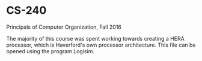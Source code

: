 # CS-240
Principals of Computer Organization, Fall 2016

The majority of this course was spent working towards creating a HERA processor, which is Haverford's own processor architecture. This file can be opened using the program Logisim.
